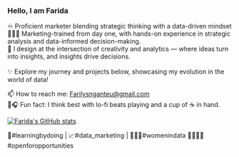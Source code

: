 ### Hello, I am Farida

♾️ Proficient marketer blending strategic thinking with a data-driven mindset  
👩🏽‍🎓 Marketing-trained from day one, with hands-on experience in strategic analysis and data-informed decision-making.<br/> 
🚀 I design at the intersection of creativity and analytics — where ideas turn into insights, and insights drive decisions.<br/>  
✨ Explore my journey and projects below, showcasing my evolution in the world of data!<br/> 

📫 How to reach me: Farilysnganteu@gmail.com<br/> 
🤭🎧 Fun fact: I think best with lo-fi beats playing and a cup of ☕️ in hand.<br/> 

[![Farida's GitHub stats](https://github-readme-stats.vercel.app/api?username=DA-Farida&count_private=true&show_icons=true&theme=jolly&hide_rank=false)](https://github.com/DA-Farida/github-readme-stats)

🧠#learningbydoing | 📈#data_marketing | 👩🏽‍💻#womenindata 🫱🏼‍🫲🏽#openforopportunities

